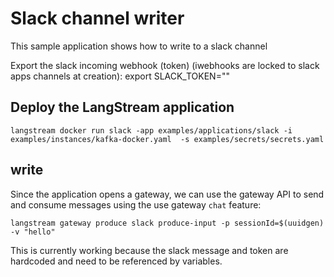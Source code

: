 # Slack channel writer

This sample application shows how to write to a slack channel

Export the slack incoming webhook (token) (iwebhooks are locked to slack apps channels at creation):
export SLACK_TOKEN="<token>"

## Deploy the LangStream application
```
langstream docker run slack -app examples/applications/slack -i examples/instances/kafka-docker.yaml  -s examples/secrets/secrets.yaml
```

## write

Since the application opens a gateway, we can use the gateway API to send and consume messages using the use gateway `chat` feature:
```
langstream gateway produce slack produce-input -p sessionId=$(uuidgen) -v "hello"
```

This is currently working because the slack message and token are hardcoded and need to be referenced by variables.

